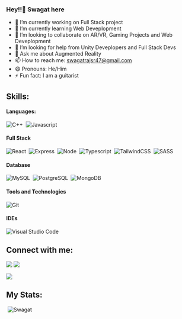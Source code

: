 ### Hey!!👋 Swagat here

- 🔭 I’m currently working on Full Stack project
- 🌱 I’m currently learning Web Deveplopment
- 👯 I’m looking to collaborate on AR/VR, Gaming Projects and Web Deveplopment
- 🤔 I’m looking for help from Unity Deveplopers and Full Stack Devs
- 💬 Ask me about Augmented Reality
- 📫 How to reach me: swagatrajsr47@gmail.com
- 😄 Pronouns: He/Him
- ⚡ Fun fact: I am a guitarist


## Skills:

#### Languages:

![C++](https://img.shields.io/badge/C++-ED8B00?style=for-the-badge&logo=cplusplus&logoColor=white)&nbsp;
![Javascript](https://img.shields.io/badge/Javascript-3776AB?style=for-the-badge&logo=javascript&logoColor=white)&nbsp;

#### Full Stack

![React](https://img.shields.io/badge/Reactjs-635985?style=for-the-badge&logo=react&logoColor=white)&nbsp;
![Express](https://img.shields.io/badge/Express-005571?style=for-the-badge&logo=express)&nbsp;
![Node](https://img.shields.io/badge/Node-%23013243.svg?style=for-the-badge&logo=nodedotjs&logoColor=white)&nbsp;
![Typescript](https://img.shields.io/badge/Typescript-FF6F00?style=for-the-badge&logo=typescript&logoColor=white)&nbsp;
![TailwindCSS](https://img.shields.io/badge/TailwindCSS-116D6E?style=for-the-badge&logo=tailwindcss&logoColor=white)&nbsp;
![SASS](https://img.shields.io/badge/SASS-B46060?style=for-the-badge&logo=sass&logoColor=white)&nbsp;
#### Database

![MySQL](https://img.shields.io/badge/MySQL-00000F?style=for-the-badge&logo=mysql&logoColor=white)&nbsp;
![PostgreSQL](https://img.shields.io/badge/PostgreSQL-316192?style=for-the-badge&logo=postgresql&logoColor=white)&nbsp;
![MongoDB](https://img.shields.io/badge/MongoDB-116D6E?style=for-the-badge&logo=mongodb&logoColor=white)&nbsp;

#### Tools and Technologies

![Git](https://img.shields.io/badge/GIT-E44C30?style=for-the-badge&logo=git&logoColor=white)&nbsp;

#### IDEs
![Visual Studio Code](https://img.shields.io/badge/Visual%20Studio%20Code-0078d7.svg?style=for-the-badge&logo=visual-studio-code&logoColor=white)&nbsp;



## Connect with me:

<p align = "center">

<!-- [<img src="https://img.shields.io/badge/kaggle-%2312100E.svg?&style=for-the-badge&logo=kaggle&logoColor=white&color=black" />](https://www.kaggle.com/themlphdstudent) -->
<!-- [<img src ="https://img.shields.io/badge/website-%23.svg?&style=for-the-badge&logo=www&logoColor=white%22&color=black">](https://Swagat47.github.io) -->
[<img src="https://img.shields.io/badge/twitter-%231DA1F2.svg?&style=for-the-badge&logo=twitter&logoColor=white&color=black" />](https://twitter.com/SwagatRaj4) 
[<img src="https://img.shields.io/badge/linkedin-%2312100E.svg?&style=for-the-badge&logo=linkedin&logoColor=white&color=black" />](https://www.linkedin.com/in/swagat-raj/)
<!-- [<img src="https://img.shields.io/badge/medium-%2312100E.svg?&style=for-the-badge&logo=medium&logoColor=white&color=black" />](https://medium.com/@themlphdstudent) -->
[<img src="https://img.shields.io/badge/instagram-%2312100E.svg?&style=for-the-badge&logo=instagram&logoColor=white&color=black" />](https://instagram.com/swagat_raj0911)
</p>

## My Stats:
<p>&nbsp;<img align="center" src="https://github-readme-stats.vercel.app/api?username=Swagat47&show_icons=true&theme=radical&locale=en" alt="Swagat" /></p>
